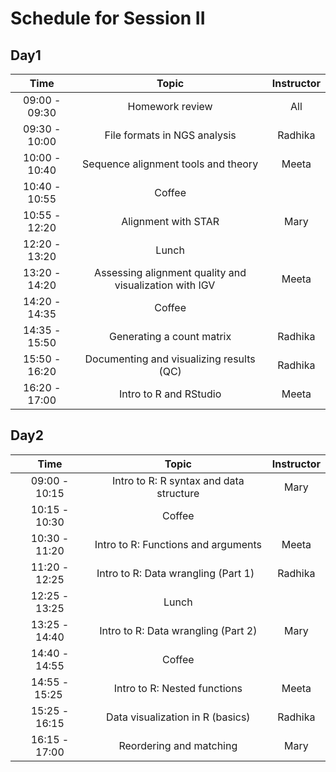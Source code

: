 # Schedule for Session II

## Day1

| Time |  Topic  | Instructor |
|:-----------:|:----------:|:--------:|
| 09:00 - 09:30 | Homework review  | All |
| 09:30 - 10:00 | File formats in NGS analysis | Radhika |
| 10:00 - 10:40 | Sequence alignment tools and theory | Meeta |
| 10:40 - 10:55 | Coffee |  |
| 10:55 - 12:20 | Alignment with STAR | Mary |
| 12:20 - 13:20 | Lunch |  |
| 13:20 - 14:20 | Assessing alignment quality and visualization with IGV     | Meeta |
| 14:20 - 14:35 | Coffee |  |
| 14:35 - 15:50 | Generating a count matrix | Radhika |
| 15:50 - 16:20 | Documenting and visualizing results (QC) | Radhika |
| 16:20 - 17:00 | Intro to R and RStudio | Meeta |


## Day2

| Time |  Topic  | Instructor |
|:-----------:|:----------:|:--------:|
| 09:00 - 10:15 | Intro to R: R syntax and data structure | Mary |
| 10:15 - 10:30 | Coffee |  |
| 10:30 - 11:20 | Intro to R: Functions and arguments | Meeta |
| 11:20 - 12:25 | Intro to R: Data wrangling (Part 1)   | Radhika |
| 12:25 - 13:25 | Lunch |  |
| 13:25 - 14:40 | Intro to R: Data wrangling (Part 2) | Mary |
| 14:40 - 14:55 | Coffee |  |
| 14:55 - 15:25  | Intro to R: Nested functions | Meeta |
| 15:25 - 16:15 | Data visualization in R (basics) | Radhika |
| 16:15 - 17:00 | Reordering and matching | Mary |

